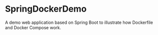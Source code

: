 # SpringDockerDemo
A demo web application based on Spring Boot to illustrate how Dockerfile and Docker Compose work.
